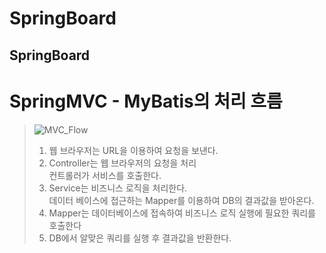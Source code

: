 # SpringBoard
 SpringBoard
 --- 
# SpringMVC - MyBatis의 처리 흐름
> ![MVC_Flow](https://user-images.githubusercontent.com/84948004/180598375-8b3139b2-63cc-42c2-8ff1-b060e18c57ae.png)
> 1. 웹 브라우저는 URL을 이용하여 요청을 보낸다.
> 2. Controller는 웹 브라우저의 요청을 처리<br>컨트롤러가 서비스를 호출한다.
> 3. Service는 비즈니스 로직을 처리한다.<br>데이터 베이스에 접근하는 Mapper를 이용하여 DB의 결과값을 받아온다.
> 4. Mapper는 데이터베이스에 접속하여 비즈니스 로직 실행에 필요한 쿼리를 호출한다
> 5. DB에서 알맞은 쿼리를 실행 후 결과값을 반환한다.
